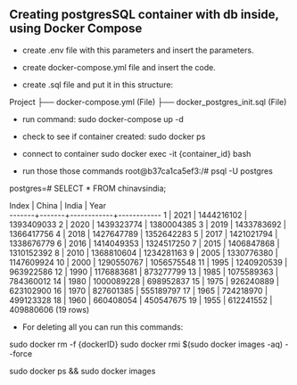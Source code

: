 ##  Creating postgresSQL container with db inside, using Docker Compose

- create .env file with this parameters and insert the parameters.

- create docker-compose.yml file and insert the code.

- create .sql file and put it in this structure:

Project
├── docker-compose.yml (File)
├── docker_postgres_init.sql (File)

- run command:
sudo docker-compose up -d

- check to see if container created:
sudo docker ps

- connect to container 
sudo docker exec -it {container_id} bash

- run those those commands
root@b37ca1ca5ef3:/# psql -U postgres

postgres=# SELECT * FROM chinavsindia;

 Index | China |   India    |    Year    
-------+-------+------------+------------
     1 |  2021 | 1444216102 | 1393409033
     2 |  2020 | 1439323774 | 1380004385
     3 |  2019 | 1433783692 | 1366417756
     4 |  2018 | 1427647789 | 1352642283
     5 |  2017 | 1421021794 | 1338676779
     6 |  2016 | 1414049353 | 1324517250
     7 |  2015 | 1406847868 | 1310152392
     8 |  2010 | 1368810604 | 1234281163
     9 |  2005 | 1330776380 | 1147609924
    10 |  2000 | 1290550767 | 1056575548
    11 |  1995 | 1240920539 |  963922586
    12 |  1990 | 1176883681 |  873277799
    13 |  1985 | 1075589363 |  784360012
    14 |  1980 | 1000089228 |  698952837
    15 |  1975 |  926240889 |  623102900
    16 |  1970 |  827601385 |  555189797
    17 |  1965 |  724218970 |  499123328
    18 |  1960 |  660408054 |  450547675
    19 |  1955 |  612241552 |  409880606
(19 rows)


<!-- 
sudo docker exec -it 35e177177321 bash
 -->

 <!-- 
 Good link to create table inside postgres at container creation via .sql file
 https://onexlab-io.medium.com/docker-compose-postgres-initdb-ba0021deef76
  -->

  - For deleting all you can run this commands:

  sudo docker rm -f {dockerID}
  sudo docker rmi $(sudo docker images -aq) --force


  sudo docker ps && sudo docker images